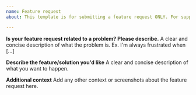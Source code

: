```yaml
---
name: Feature request
about: This template is for submitting a feature request ONLY. For support questions go to the psautomate.io forums and/or join the PSAutomate Discord chat for real time help/support.

---
```


**Is your feature request related to a problem? Please describe.**
A clear and concise description of what the problem is. Ex. I'm always frustrated when [...]

**Describe the feature/solution you'd like**
A clear and concise description of what you want to happen.

**Additional context**
Add any other context or screenshots about the feature request here.
